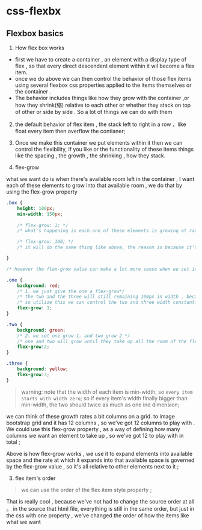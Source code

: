 # css-flexbx

## Flexbox basics

1. How flex box works 

* first we have to create a container , an element with a display type of flex , so that every direct descendent element within it wil become a flex item. 
* once we do above we can then control the behavior of those flex items using several flexbox css properties applied to the items themselves or the container .
* The behavior includes things like how they grow with the container ,or how they shrink(缩) relative to each other or whether they stack on top of other or side by side . So a lot of things we can do with them 

2. the default behavior of flex item , the stack left to right in a row  ，like float every item then overflow the contianer;

3. Once we make this container we put elements within it then we can control the flexibility, if you like or the functionality of these items things like the spacing , the growth , the shrinking , how they stack. 

2. flex-grow

what we want do is when there's available room left in the container , I want each of these elements to grow into that available room , we do that by using the flex-grow property 

```css
.box {
    height: 100px;
    min-width: 150px;
    
    /* flex-grow: 1; */
    /* what's happening is each one of these elements is growing at rate of 1 and all items grow and get the same rate to take up all the available room in the container  */

    /* flex-grow: 100; */
    /* it will do the same thing like above, the reason is because it's kind of like a growth rate, and right now we're giving all the boxes the same groth rate so they're all growing to the same dimensions */

}

/* however the flex-grow value can make a lot more sense when we set it to a different one on each of flex items , so let's remove the flex-grow in the .box class. and add it ti each one of flex item individually , and give them different flex grow rate */

.one {
    background: red;
    /* 1. we just give the one a flex-grow*/
    /* the two and the three will still remaining 100px in width , because that's a minimum width , but the one is currently growing and it taken up all the extra room */
    /* so utilize this we can control the two and three width constantly, and the one will respectively with the window */ 
    flex-grow: 1;
}

.two {
    background: green;
    /* 2. we set one grow 1. and two grow 2 */
    /* one and two will grow until they take up all the room of the flex container, but two grow twice as much as  one */
    flex-grow:2;
}

.three {
    background: yellow;
    flex-grow:3;
}


```
> warning: note that the width of each item is min-width, so `every item starts with width zero`; so if every item's width flnally bigger than min-width, the two should twice as much as one ind dimension;

we can think of these growth rates a bit columns on a grid. to image bootstrap grid and it has 12 columns , so we've got 12 columns to play with . We could use this flex-grow property , as a way of defining how many columns we want an element to take up , so we've got 12 to play with in total ;

Above is how flex-grow works , we use it to expand elements into available space and the rate at which it expands into that available space is governed by the flex-grow value , so it's all relative to other elements next to it ;

3. flex item's order

> we can use the order of the flex item style property ; 

That is really cool , because we've not had to change the source order at all 。 in the source that html file,  everything is still in the same order, but just  in the css with one property , we've changed the order of how the items like what we want 